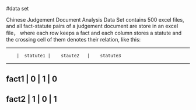 #data set

Chinese Judgement Document Analysis Data Set contains 500 excel files, and all fact-statute pairs of a judgement document are store in an excel file， where each row keeps a fact and each column stores a statute and the crossing cell of them denotes their relation, like this:


--------------------------------------------------
        |  statute1 |    staute2   |    statute3
--------------------------------------------------
fact1   |    0      |       1      |       0
--------------------------------------------------
fact2   |    1      |       0      |       1
--------------------------------------------------
